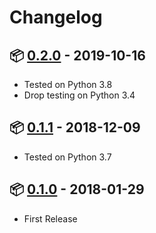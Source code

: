 # Changelog

## :package: [0.2.0](https://pypi.org/project/eco-parser/0.2.0/) - 2019-10-16

* Tested on Python 3.8
* Drop testing on Python 3.4

## :package: [0.1.1](https://pypi.org/project/eco-parser/0.1.1/) - 2018-12-09

* Tested on Python 3.7

## :package: [0.1.0](https://pypi.org/project/eco-parser/0.1.0/) - 2018-01-29

* First Release
